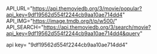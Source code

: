 API_URL="https://api.themoviedb.org/3/movie/popular?api_key=9df19562d554f2244cb9aa10ae714dd4"
API_IMG="https://image.tmdb.org/t/p/w500/"
API_SEARCH="https://api.themoviedb.org/3/search/movie?api_key=9df19562d554f2244cb9aa10ae714dd4&query"

api key= "9df19562d554f2244cb9aa10ae714dd4"